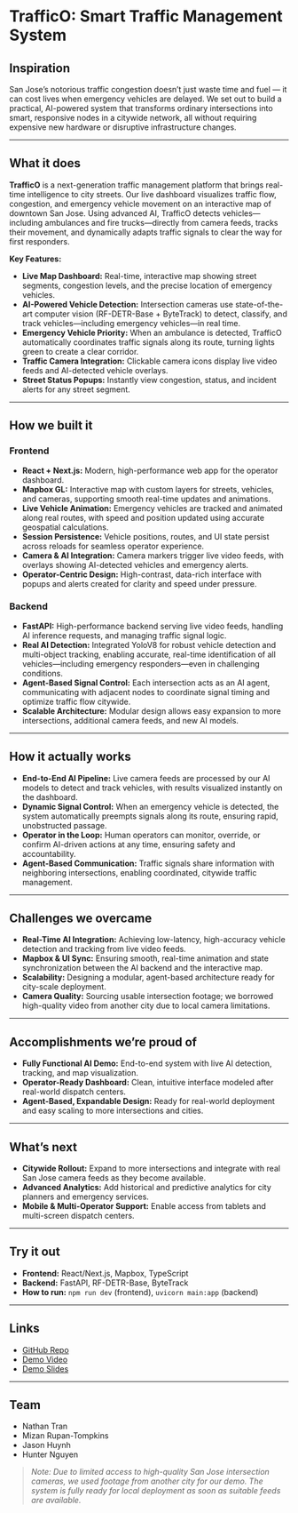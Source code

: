 # TrafficO: Smart Traffic Management System

## Inspiration

San Jose’s notorious traffic congestion doesn’t just waste time and fuel — it can cost lives when emergency vehicles are delayed. We set out to build a practical, AI-powered system that transforms ordinary intersections into smart, responsive nodes in a citywide network, all without requiring expensive new hardware or disruptive infrastructure changes.

---

## What it does

**TrafficO** is a next-generation traffic management platform that brings real-time intelligence to city streets. Our live dashboard visualizes traffic flow, congestion, and emergency vehicle movement on an interactive map of downtown San Jose. Using advanced AI, TrafficO detects vehicles—including ambulances and fire trucks—directly from camera feeds, tracks their movement, and dynamically adapts traffic signals to clear the way for first responders.

**Key Features:**
- **Live Map Dashboard:** Real-time, interactive map showing street segments, congestion levels, and the precise location of emergency vehicles.
- **AI-Powered Vehicle Detection:** Intersection cameras use state-of-the-art computer vision (RF-DETR-Base + ByteTrack) to detect, classify, and track vehicles—including emergency vehicles—in real time.
- **Emergency Vehicle Priority:** When an ambulance is detected, TrafficO automatically coordinates traffic signals along its route, turning lights green to create a clear corridor.
- **Traffic Camera Integration:** Clickable camera icons display live video feeds and AI-detected vehicle overlays.
- **Street Status Popups:** Instantly view congestion, status, and incident alerts for any street segment.

---

## How we built it

### Frontend

- **React + Next.js:** Modern, high-performance web app for the operator dashboard.
- **Mapbox GL:** Interactive map with custom layers for streets, vehicles, and cameras, supporting smooth real-time updates and animations.
- **Live Vehicle Animation:** Emergency vehicles are tracked and animated along real routes, with speed and position updated using accurate geospatial calculations.
- **Session Persistence:** Vehicle positions, routes, and UI state persist across reloads for seamless operator experience.
- **Camera & AI Integration:** Camera markers trigger live video feeds, with overlays showing AI-detected vehicles and emergency alerts.
- **Operator-Centric Design:** High-contrast, data-rich interface with popups and alerts created for clarity and speed under pressure.

### Backend

- **FastAPI:** High-performance backend serving live video feeds, handling AI inference requests, and managing traffic signal logic.
- **Real AI Detection:** Integrated YoloV8 for robust vehicle detection and multi-object tracking, enabling accurate, real-time identification of all vehicles—including emergency responders—even in challenging conditions.
- **Agent-Based Signal Control:** Each intersection acts as an AI agent, communicating with adjacent nodes to coordinate signal timing and optimize traffic flow citywide.
- **Scalable Architecture:** Modular design allows easy expansion to more intersections, additional camera feeds, and new AI models.

---

## How it actually works

- **End-to-End AI Pipeline:** Live camera feeds are processed by our AI models to detect and track vehicles, with results visualized instantly on the dashboard.
- **Dynamic Signal Control:** When an emergency vehicle is detected, the system automatically preempts signals along its route, ensuring rapid, unobstructed passage.
- **Operator in the Loop:** Human operators can monitor, override, or confirm AI-driven actions at any time, ensuring safety and accountability.
- **Agent-Based Communication:** Traffic signals share information with neighboring intersections, enabling coordinated, citywide traffic management.

---

## Challenges we overcame

- **Real-Time AI Integration:** Achieving low-latency, high-accuracy vehicle detection and tracking from live video feeds.
- **Mapbox & UI Sync:** Ensuring smooth, real-time animation and state synchronization between the AI backend and the interactive map.
- **Scalability:** Designing a modular, agent-based architecture ready for city-scale deployment.
- **Camera Quality:** Sourcing usable intersection footage; we borrowed high-quality video from another city due to local camera limitations.

---

## Accomplishments we’re proud of

- **Fully Functional AI Demo:** End-to-end system with live AI detection, tracking, and map visualization.
- **Operator-Ready Dashboard:** Clean, intuitive interface modeled after real-world dispatch centers.
- **Agent-Based, Expandable Design:** Ready for real-world deployment and easy scaling to more intersections and cities.

---

## What’s next

- **Citywide Rollout:** Expand to more intersections and integrate with real San Jose camera feeds as they become available.
- **Advanced Analytics:** Add historical and predictive analytics for city planners and emergency services.
- **Mobile & Multi-Operator Support:** Enable access from tablets and multi-screen dispatch centers.

---

## Try it out

- **Frontend:** React/Next.js, Mapbox, TypeScript
- **Backend:** FastAPI, RF-DETR-Base, ByteTrack
- **How to run:** `npm run dev` (frontend), `uvicorn main:app` (backend)

---

## Links

- [GitHub Repo](https://github.com/n8thantran/SJHacks-2025)
- [Demo Video](#)
- [Demo Slides](https://docs.google.com/presentation/d/1cesmYvw1MQ_Zr_5Ol6HrijHAw-WvadYTsXphrBEbOHc/edit?usp=sharing)

---

## Team

- Nathan Tran 
- Mizan Rupan-Tompkins
- Jason Huynh
- Hunter Nguyen

> *Note: Due to limited access to high-quality San Jose intersection cameras, we used footage from another city for our demo. The system is fully ready for local deployment as soon as suitable feeds are available.*

